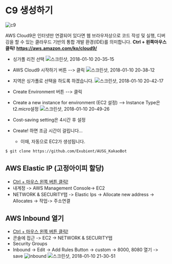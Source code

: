 # C9 생성하기
![c9](https://i.imgur.com/rzZMKYN.png)

AWS Cloud9은 인터넷만 연결되어 있다면 웹 브라우저상으로 코드 작성 및 실행, 디버깅을 할 수 있는 클라우드 기반의 통합 개발 환경(IDE)를 의미합니다.
**Ctrl + 왼쪽마우스 클릭!**
**https://aws.amazon.com/ko/cloud9/**
<br>

* 싱가폴 리전 선택
![스크린샷, 2018-01-10 20-35-15](https://i.imgur.com/C4v5zVW.png)

* AWS Cloud9 시작하기 버튼 --> 클릭
![스크린샷, 2018-01-10 20-38-12](https://i.imgur.com/jDNs9SR.png)
* 지역은 싱가폴로 선택을 하도록 하겠습니다.
![스크린샷, 2018-01-10 20-42-17](https://i.imgur.com/G1HBFzt.png)
* Create Environment 버튼 --> 클릭
* Create a new instance for environment (EC2 설정) --> Instance Type은 t2.micro설정
![스크린샷, 2018-01-10 20-49-26](https://i.imgur.com/5ivNdsk.png)
* Cost-saving setting은 4시간 후 설정
* Create! 하면 조금 시간이 걸립니다...
    * 이때, 자동으로 EC2가 생성됩니다.
```bash
$ git clone https://github.com/Exubient/AUSG_KakaoBot
```

## AWS Elastic IP (고정아이피 할당)
* [Ctrl + 마우스 왼쪽 버튼 클릭!](https://aws.amazon.com/ko/)
* 내계정 -> AWS Management Console-> EC2
* NETWORK & SECURITY탭 -> Elastic Ips -> Allocate new address -> Allocates -> 작업-> 주소연결

## AWS Inbound 열기
* [Ctrl + 마우스 왼쪽 버튼 클릭!](https://aws.amazon.com/ko/)
* 콘솔에 접근  -> EC2 -> NETWORK & SECURITY탭
* Security Groups
* Inbound -> Edit  -> Add Rules Button -> custom -> 8000, 8080 열기 -> save
![inbound](https://i.imgur.com/MLrtqy2.png)
![스크린샷, 2018-01-10 21-30-51](https://i.imgur.com/1T7SqP1.png)